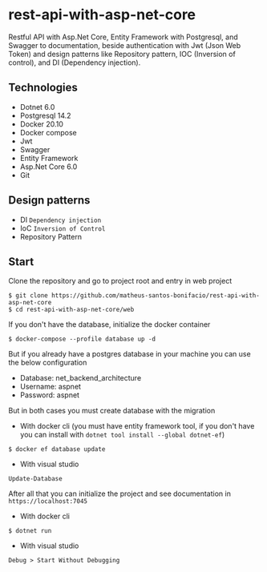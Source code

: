 # rest-api-with-asp-net-core
Restful API with Asp.Net Core, Entity Framework with Postgresql, and Swagger to documentation, beside authentication with Jwt (Json Web Token) and design patterns like Repository pattern, IOC (Inversion of control), and DI (Dependency injection).

## Technologies
- Dotnet 6.0
- Postgresql 14.2
- Docker 20.10
- Docker compose
- Jwt
- Swagger
- Entity Framework
- Asp.Net Core 6.0
- Git

## Design patterns
- DI `Dependency injection`
- IoC `Inversion of Control`
- Repository Pattern

## Start
Clone the repository and go to project root and entry in web project
```
$ git clone https://github.com/matheus-santos-bonifacio/rest-api-with-asp-net-core
$ cd rest-api-with-asp-net-core/web
```
If you don't have the database, initialize the docker container
```
$ docker-compose --profile database up -d
```
But if you already have a postgres database in your machine you can use the below configuration
- Database: net_backend_architecture
- Username: aspnet
- Password: aspnet

But in both cases you must create database with the migration
- With docker cli (you must have entity framework tool, if you don't have you can install with `dotnet tool install --global dotnet-ef`)
```
$ docker ef database update
```
- With visual studio
```
Update-Database
```
After all that you can initialize the project and see documentation in `https://localhost:7045`
- With docker cli
```
$ dotnet run
```
- With visual studio
```
Debug > Start Without Debugging
```
